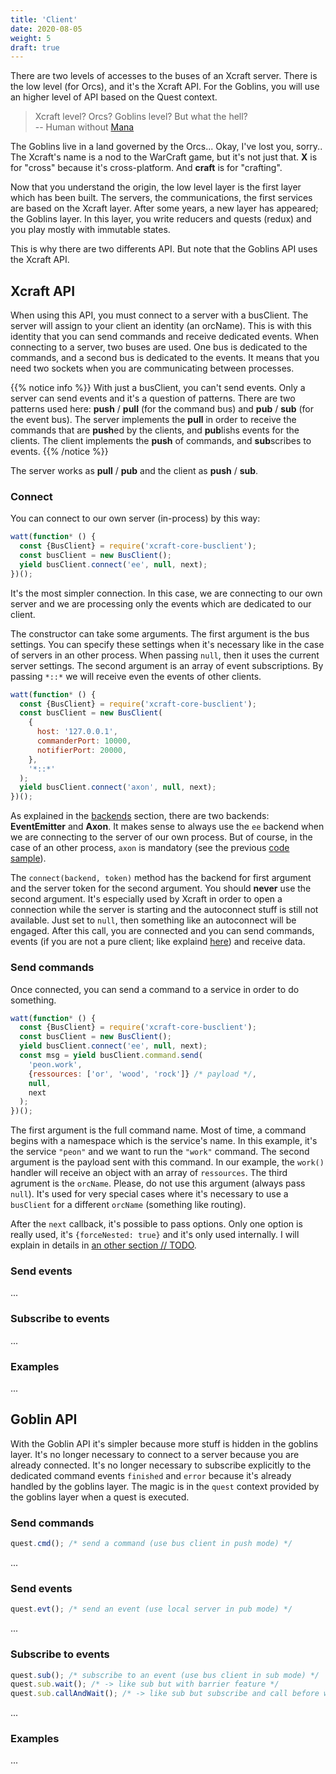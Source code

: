 ```yaml
---
title: 'Client'
date: 2020-08-05
weight: 5
draft: true
---
```


There are two levels of accesses to the buses of an Xcraft server. There is the
low level (for Orcs), and it's the Xcraft API. For the Goblins, you will use an
higher level of API based on the Quest context.

> Xcraft level? Orcs? Goblins level? But what the hell?  
> -- Human without [Mana][1]

The Goblins live in a land governed by the Orcs... Okay, I've lost you, sorry..
The Xcraft's name is a nod to the WarCraft game, but it's not just that. **X**
is for "cross" because it's cross-platform. And **craft** is for "crafting".

Now that you understand the origin, the low level layer is the first layer which
has been built. The servers, the communications, the first services are based on
the Xcraft layer. After some years, a new layer has appeared; the Goblins layer.
In this layer, you write reducers and quests (redux) and you play mostly with
immutable states.

This is why there are two differents API. But note that the Goblins API uses the
Xcraft API.

## Xcraft API

When using this API, you must connect to a server with a busClient. The server
will assign to your client an identity (an orcName). This is with this identity
that you can send commands and receive dedicated events. When connecting to a
server, two buses are used. One bus is dedicated to the commands, and a second
bus is dedicated to the events. It means that you need two sockets when you are
communicating between processes.<a name="pure"></a>

{{% notice info %}} With just a busClient, you can't send events. Only a server
can send events and it's a question of patterns. There are two patterns used
here: **push** / **pull** (for the command bus) and **pub** / **sub** (for the
event bus). The server implements the **pull** in order to receive the commands
that are **push**ed by the clients, and **pub**lishs events for the clients. The
client implements the **push** of commands, and **sub**scribes to events.
{{% /notice %}}

The server works as **pull** / **pub** and the client as **push** / **sub**.

### Connect

You can connect to our own server (in-process) by this way:

```js
watt(function* () {
  const {BusClient} = require('xcraft-core-busclient');
  const busClient = new BusClient();
  yield busClient.connect('ee', null, next);
})();
```

It's the most simpler connection. In this case, we are connecting to our own
server and we are processing only the events which are dedicated to our client.

The constructor can take some arguments. The first argument is the bus settings.
You can specify these settings when it's necessary like in the case of servers
in an other process. When passing `null`, then it uses the current server
settings. The second argument is an array of event subscriptions. By passing
`*::*` we will receive even the events of other clients.<a name="axon"></a>

```js
watt(function* () {
  const {BusClient} = require('xcraft-core-busclient');
  const busClient = new BusClient(
    {
      host: '127.0.0.1',
      commanderPort: 10000,
      notifierPort: 20000,
    },
    '*::*'
  );
  yield busClient.connect('axon', null, next);
})();
```

As explained in the [backends](/xcraft/infrastructure/backends) section, there
are two backends: **EventEmitter** and **Axon**. It makes sense to always use
the `ee` backend when we are connecting to the server of our own process. But of
course, in the case of an other process, `axon` is mandatory (see the previous
[code sample](#axon)).

The `connect(backend, token)` method has the backend for first argument and the
server token for the second argument. You should **never** use the second
argument. It's especially used by Xcraft in order to open a connection while the
server is starting and the autoconnect stuff is still not available. Just set to
`null`, then something like an autoconnect will be engaged. After this call, you
are connected and you can send commands, events (if you are not a pure client;
like explaind [here](#pure)) and receive data.

### Send commands

Once connected, you can send a command to a service in order to do something.

```js
watt(function* () {
  const {BusClient} = require('xcraft-core-busclient');
  const busClient = new BusClient();
  yield busClient.connect('ee', null, next);
  const msg = yield busClient.command.send(
    'peon.work',
    {ressources: ['or', 'wood', 'rock']} /* payload */,
    null,
    next
  );
})();
```

The first argument is the full command name. Most of time, a command begins with
a namespace which is the service's name. In this example, it's the service
`"peon"` and we want to run the `"work"` command. The second argument is the
payload sent with this command. In our example, the `work()` handler will
receive an object with an array of `ressources`. The third agrument is the
`orcName`. Please, do not use this argument (always pass `null`). It's used for
very special cases where it's necessary to use a `busClient` for a different
`orcName` (something like routing).

After the `next` callback, it's possible to pass options. Only one option is
really used, it's `{forceNested: true}` and it's only used internally. I will
explain in details in [an other section // TODO](TODO).

### Send events

...

### Subscribe to events

...

### Examples

...

## Goblin API

With the Goblin API it's simpler because more stuff is hidden in the goblins
layer. It's no longer necessary to connect to a server because you are already
connected. It's no longer necessary to subscribe explicitly to the dedicated
command events `finished` and `error` because it's already handled by the
goblins layer. The magic is in the `quest` context provided by the goblins layer
when a quest is executed.

### Send commands

```js
quest.cmd(); /* send a command (use bus client in push mode) */
```

...

### Send events

```js
quest.evt(); /* send an event (use local server in pub mode) */
```

...

### Subscribe to events

```js
quest.sub(); /* subscribe to an event (use bus client in sub mode) */
quest.sub.wait(); /* -> like sub but with barrier feature */
quest.sub.callAndWait(); /* -> like sub but subscribe and call before waiting on the event */
```

...

### Examples

...

[1]: https://en.wikipedia.org/wiki/Magic_(game_terminology)
